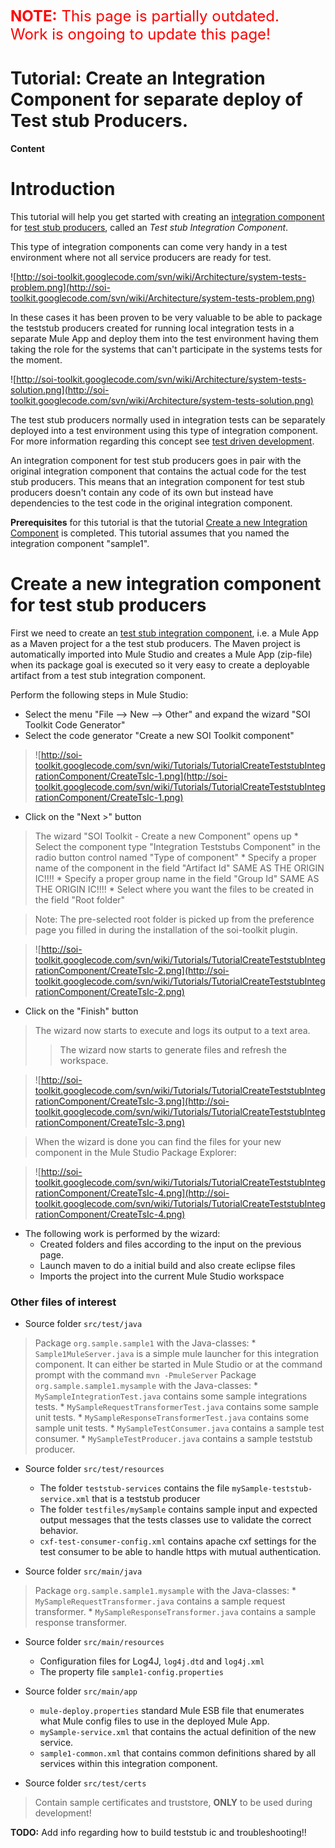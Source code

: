 <font color='red' size='5'><b>NOTE:</b> This page is partially outdated.<br />Work is ongoing to update this page!</font>

# Tutorial: Create an Integration Component for separate deploy of Test stub Producers. #

**Content**


# Introduction #

This tutorial will help you get started with creating an [integration component](ConceptsAndDefinitions#Definitions.md) for [test stub producers](ConceptsAndDefinitions#Definitions.md), called an _Test stub Integration Component_.

This type of integration components can come very handy in a test environment where not all service producers are ready for test.

![http://soi-toolkit.googlecode.com/svn/wiki/Architecture/system-tests-problem.png](http://soi-toolkit.googlecode.com/svn/wiki/Architecture/system-tests-problem.png)

In these cases it has been proven to be very valuable to be able to package the teststub producers created for running local integration tests in a separate  Mule App and deploy them into the test environment having them taking the role for the systems that can't participate in the systems tests for the moment.

![http://soi-toolkit.googlecode.com/svn/wiki/Architecture/system-tests-solution.png](http://soi-toolkit.googlecode.com/svn/wiki/Architecture/system-tests-solution.png)

The test stub producers normally used in integration tests can be separately deployed into a test environment using this type of integration component. For more information regarding this concept see [test driven development](Architecture#Test_Driven_Development.md).

An integration component for test stub producers goes in pair with the original integration component that contains the actual code for the test stub producers. This means that an integration component for test stub producers doesn't contain any code of its own but instead have dependencies to the test code in the original integration component.

**Prerequisites** for this tutorial is that the tutorial [Create a new Integration Component](TutorialCreateIntegrationComponent.md) is completed. This tutorial assumes that you named the integration component "sample1".

# Create a new integration component for test stub producers #

First we need to create an [test stub integration component](ConceptsAndDefinitions#Core_Concepts.md), i.e. a Mule App as a Maven project for a the test stub producers. The Maven project is automatically imported into Mule Studio and creates a Mule App (zip-file) when its package goal is executed so it very easy to create a deployable artifact from a test stub integration component.

Perform the following steps in Mule Studio:

  * Select the menu "File --> New --> Other" and expand the wizard "SOI Toolkit Code Generator"
  * Select the code generator "Create a new SOI Toolkit component"

> ![http://soi-toolkit.googlecode.com/svn/wiki/Tutorials/TutorialCreateTeststubIntegrationComponent/CreateTsIc-1.png](http://soi-toolkit.googlecode.com/svn/wiki/Tutorials/TutorialCreateTeststubIntegrationComponent/CreateTsIc-1.png)

  * Click on the "Next >" button
> The wizard "SOI Toolkit - Create a new Component" opens up
    * Select the component type "Integration Teststubs Component" in the radio button control named "Type of component"
    * Specify a proper name of the component in the field "Artifact Id" SAME AS THE ORIGIN IC!!!!
    * Specify a proper group name in the field "Group Id" SAME AS THE ORIGIN IC!!!!
    * Select where you want the files to be created in the field "Root folder"

> Note: The pre-selected root folder is picked up from the preference page you filled in during the installation of the soi-toolkit plugin.

> ![http://soi-toolkit.googlecode.com/svn/wiki/Tutorials/TutorialCreateTeststubIntegrationComponent/CreateTsIc-2.png](http://soi-toolkit.googlecode.com/svn/wiki/Tutorials/TutorialCreateTeststubIntegrationComponent/CreateTsIc-2.png)

  * Click on the "Finish" button

> The wizard now starts to execute and logs its output to a text area.
> > The wizard now starts to generate files and refresh the workspace.



> ![http://soi-toolkit.googlecode.com/svn/wiki/Tutorials/TutorialCreateTeststubIntegrationComponent/CreateTsIc-3.png](http://soi-toolkit.googlecode.com/svn/wiki/Tutorials/TutorialCreateTeststubIntegrationComponent/CreateTsIc-3.png)

> When the wizard is done you can find the files for your new component in the Mule Studio Package Explorer:

> ![http://soi-toolkit.googlecode.com/svn/wiki/Tutorials/TutorialCreateTeststubIntegrationComponent/CreateTsIc-4.png](http://soi-toolkit.googlecode.com/svn/wiki/Tutorials/TutorialCreateTeststubIntegrationComponent/CreateTsIc-4.png)

  * The following work is performed by the wizard:
    * Created folders and files according to the input on the previous page.
    * Launch maven to do a initial build and also create eclipse files
    * Imports the project into the current Mule Studio workspace

### Other files of interest ###

  * Source folder `src/test/java`
> Package `org.sample.sample1` with the Java-classes:
    * `Sample1MuleServer.java` is a simple mule launcher for this integration component. It can either be started in Mule Studio or at the command prompt with the command `mvn -PmuleServer`
> Package `org.sample.sample1.mysample` with the Java-classes:
    * `MySampleIntegrationTest.java` contains some sample integrations tests.
    * `MySampleRequestTransformerTest.java` contains some sample unit tests.
    * `MySampleResponseTransformerTest.java` contains some sample unit tests.
    * `MySampleTestConsumer.java` contains a sample test consumer.
    * `MySampleTestProducer.java` contains a sample teststub producer.

  * Source folder `src/test/resources`
    * The folder `teststub-services` contains the file `mySample-teststub-service.xml` that is a teststub producer
    * The folder `testfiles/mySample` contains sample input and expected output messages that the tests classes use to validate the correct behavior.
    * `cxf-test-consumer-config.xml` contains apache cxf settings for the test consumer to be able to handle https with mutual authentication.

  * Source folder `src/main/java`
> Package `org.sample.sample1.mysample` with the Java-classes:
    * `MySampleRequestTransformer.java` contains a sample request transformer.
    * `MySampleResponseTransformer.java` contains a sample response transformer.

  * Source folder `src/main/resources`
    * Configuration files for Log4J, `log4j.dtd` and `log4j.xml`
    * The property file `sample1-config.properties`

  * Source folder `src/main/app`
    * `mule-deploy.properties` standard Mule ESB file that enumerates what Mule config files to use in the deployed Mule App.
    * `mySample-service.xml` that contains the actual definition of the new service.
    * `sample1-common.xml` that contains common definitions shared by all services within this integration component.

  * Source folder `src/test/certs`
> Contain sample certificates and truststore, **ONLY** to be used during development!

**TODO:** Add info regarding how to build teststub ic and troubleshooting!!